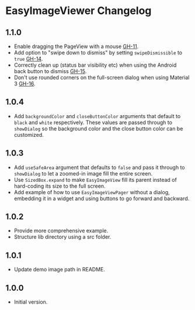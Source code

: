 # EasyImageViewer Changelog

## 1.1.0

- Enable dragging the PageView with a mouse [GH-11](https://github.com/thesmythgroup/easy_image_viewer/issues/11).
- Add option to "swipe down to dismiss" by setting `swipeDismissible` to `true` [GH-14](https://github.com/thesmythgroup/easy_image_viewer/issues/14).
- Correctly clean up (status bar visibility etc) when using the Android back button to dismiss [GH-15](https://github.com/thesmythgroup/easy_image_viewer/issues/15#issuecomment-1131670449).
- Don't use rounded corners on the full-screen dialog when using Material 3 [GH-16](https://github.com/thesmythgroup/easy_image_viewer/issues/16).

## 1.0.4

- Add `backgroundColor` and `closeButtonColor` arguments that default to `black` and `white` respectively. These values are passed through to `showDialog` so the background color and the close button color can be customized.

## 1.0.3

- Add `useSafeArea` argument that defaults to `false` and pass it through to `showDialog` to let a zoomed-in image fill the entire screen.
- Use `SizedBox.expand` to make `EasyImageView` fill its parent instead of hard-coding its size to the full screen.
- Add example of how to use `EasyImageViewPager` without a dialog, embedding it in a widget and using buttons to go forward and backward.

## 1.0.2

- Provide more comprehensive example.
- Structure lib directory using a src folder.

## 1.0.1

- Update demo image path in README.

## 1.0.0

- Initial version.
